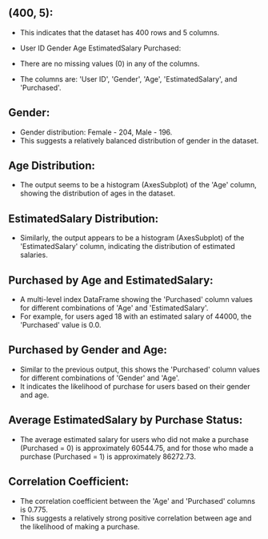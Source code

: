 ## (400, 5):
- This indicates that the dataset has 400 rows and 5 columns.

- User ID Gender Age EstimatedSalary Purchased:

- There are no missing values (0) in any of the columns.
- The columns are: 'User ID', 'Gender', 'Age', 'EstimatedSalary', and 'Purchased'.

## Gender:

- Gender distribution: Female - 204, Male - 196.
- This suggests a relatively balanced distribution of gender in the dataset.

## Age Distribution:

 - The output seems to be a histogram (AxesSubplot) of the 'Age' column, showing the distribution of ages in the dataset.

## EstimatedSalary Distribution:

- Similarly, the output appears to be a histogram (AxesSubplot) of the 'EstimatedSalary' column, indicating the distribution of estimated salaries.

## Purchased by Age and EstimatedSalary:

- A multi-level index DataFrame showing the 'Purchased' column values for different combinations of 'Age' and 'EstimatedSalary'.
- For example, for users aged 18 with an estimated salary of 44000, the 'Purchased' value is 0.0.

## Purchased by Gender and Age:

- Similar to the previous output, this shows the 'Purchased' column values for different combinations of 'Gender' and 'Age'.
- It indicates the likelihood of purchase for users based on their gender and age.

## Average EstimatedSalary by Purchase Status:

- The average estimated salary for users who did not make a purchase (Purchased = 0) is approximately 60544.75, and for those who made a purchase (Purchased = 1) is approximately 86272.73.

## Correlation Coefficient:

- The correlation coefficient between the 'Age' and 'Purchased' columns is 0.775.
- This suggests a relatively strong positive correlation between age and the likelihood of making a purchase.
